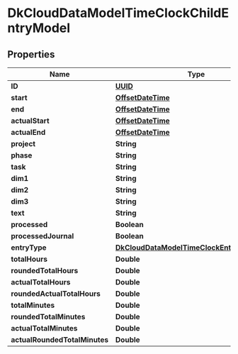 
# DkCloudDataModelTimeClockChildEntryModel

## Properties
Name | Type | Description | Notes
------------ | ------------- | ------------- | -------------
**ID** | [**UUID**](UUID.md) |  |  [optional]
**start** | [**OffsetDateTime**](OffsetDateTime.md) |  |  [optional]
**end** | [**OffsetDateTime**](OffsetDateTime.md) |  |  [optional]
**actualStart** | [**OffsetDateTime**](OffsetDateTime.md) |  |  [optional]
**actualEnd** | [**OffsetDateTime**](OffsetDateTime.md) |  |  [optional]
**project** | **String** |  |  [optional]
**phase** | **String** |  |  [optional]
**task** | **String** |  |  [optional]
**dim1** | **String** |  |  [optional]
**dim2** | **String** |  |  [optional]
**dim3** | **String** |  |  [optional]
**text** | **String** |  |  [optional]
**processed** | **Boolean** |  |  [optional]
**processedJournal** | **Boolean** |  |  [optional]
**entryType** | [**DkCloudDataModelTimeClockEntryTypeModel**](DkCloudDataModelTimeClockEntryTypeModel.md) |  |  [optional]
**totalHours** | **Double** |  |  [optional]
**roundedTotalHours** | **Double** |  |  [optional]
**actualTotalHours** | **Double** |  |  [optional]
**roundedActualTotalHours** | **Double** |  |  [optional]
**totalMinutes** | **Double** |  |  [optional]
**roundedTotalMinutes** | **Double** |  |  [optional]
**actualTotalMinutes** | **Double** |  |  [optional]
**actualRoundedTotalMinutes** | **Double** |  |  [optional]



